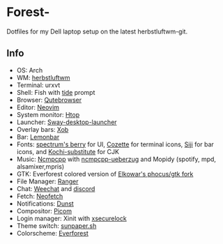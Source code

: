 # Forest-
Dotfiles for my Dell laptop setup on the latest herbstluftwm-git.


## Info
- OS: Arch
- WM: [herbstluftwm](https://github.com/herbstluftwm/herbstluftwm)
- Terminal: urxvt 
- Shell: Fish with [tide](https://github.com/IlanCosman/tide) prompt
- Browser: [Qutebrowser](https://github.com/qutebrowser/qutebrowser)
- Editor: [Neovim](https://github.com/neovim/neovim)
- System monitor: [Htop](https://github.com/htop-dev/htop)
- Launcher: [Sway-desktop-launcher](https://github.com/Biont/sway-launcher-desktop)
- Overlay bars: [Xob](https://github.com/florentc/xob)
- Bar: [Lemonbar](https://github.com/LemonBoy/bar) 
- Fonts: [spectrum's berry](https://github.com/cmvnd/fonts) for UI, [Cozette](https://github.com/slavfox/Cozette) for terminal icons, [Siji](https://github.com/stark/siji) for bar icons, and [Kochi-substitute](https://aur.archlinux.org/packages/ttf-kochi-substitute) for CJK
- Music: [Ncmpcpp](https://github.com/ncmpcpp/ncmpcpp) with [ncmpcpp-ueberzug](https://github.com/alnj/ncmpcpp-ueberzug) and Mopidy (spotify, mpd, alsamixer,mpris)
- GTK: Everforest colored version of [Elkowar's phocus/gtk fork](https://github.com/elkowar/gtk)
-  File Manager: [Ranger](https://github.com/ranger/ranger)
- Chat: [Weechat](https://github.com/weechat/weechat) and [discord](https://github.com/terminal-discord/weechat-discord)
- Fetch: [Neofetch](https://github.com/dylanaraps/neofetch)
- Notifications: [Dunst](https://github.com/Barbarossa93/dunst)
- Compositor: [Picom](https://github.com/yshui/picom)
- Login manager: Xinit with [xsecurelock](https://github.com/google/xsecurelock)
- Theme switch: [sunpaper.sh](https://github.com/hexive/sunpaper) 
- Colorscheme: [Everforest](https://github.com/sainnhe/everforest)
